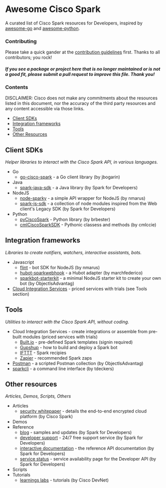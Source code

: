 # Awesome Cisco Spark

A curated list of Cisco Spark resources for Developers, inspired by [awesome-go](https://github.com/avelino/awesome-go) and [awesome-python](https://github.com/vinta/awesome-python).


### Contributing

Please take a quick gander at the [contribution guidelines](https://github.com/CiscoDevNet/awesome-ciscospark/blob/master/CONTRIBUTING.md) first. Thanks to all contributors; you rock!

#### *If you see a package or project here that is no longer maintained or is not a good fit, please submit a pull request to improve this file. Thank you!* 


### Contents

DISCLAIMER: Cisco does not make any commitments about the resources listed in this document, nor the accuracy of the third party resources and any content accessible via those links.


- [Client SDKs](#client-sdks)
- [Integration frameworks](#integration-frameworks)
- [Tools](#tools)
- [Other Resources](#other-resources)


## Client SDKs

*Helper libraries to interact with the Cisco Spark API, in various languages.*

* Go
    * [go-cisco-spark](https://github.com/jbogarin/go-cisco-spark) - a Go client library (by jbogarin)
* Java
    * [spark-java-sdk](https://github.com/ciscospark/spark-java-sdk) - a Java library (by Spark for Developers)
* NodeJS
    * [node-sparky](https://github.com/nmarus/sparky) - a simple API wrapper for NodeJS (by nmarus)
    * [spark-js-sdk](https://github.com/ciscospark/spark-js-sdk) - a collection of node modules inspired from the Web client's Legacy SDK (by Spark for Developers)
* Python
    * [pyCiscoSpark](https://github.com/brbester/pyCiscoSpark) - Python library (by brbester)
    * [cmlCiscoSparkSDK](https://github.com/cmlccie/cmlCiscoSparkSDK) - Pythonic classess and methods (by cmlccie)


## Integration frameworks

*Libraries to create notifiers, watchers, interactive assistants, bots.*

* Javascript
     * [flint](https://github.com/nmarus/flint/commits/master) - bot SDK for NodeJS (by nmarus)
     * [hubot-sparkwebhook](https://github.com/marchfederico/hubot-sparkwebhook) - a Hubot adapter (by marchfederico)
     * [sparkbot-starterkit](https://github.com/ObjectIsAdvantag/sparkbot-starterkit) - a minimal NodeJS starter kit to create your own bot (by ObjectIsAdvantag)
* [Cloud Integration Services](#cis) - priced services with trials (see Tools section)


## Tools

*Utilities to interact with the Cisco Spark API, without coding.*

* <a name="cis">Cloud Integration Services</a> - create integrations or assemble from pre-built modules (priced services with trials)
     * [Built.io](https://flow.built.io/#/library/cisco-spark/all) - pre-defined Spark templates (signin required)
     * [Gupshup](https://www.gupshup.io/developer/docs/bot-platform/guide/build-deploy-bot-on-cisco-spark) - how to build and deploy a Spark bot
     * [IFTTT](https://ifttt.com/cisco_spark/recipes) - Spark recipies
     * [Zapier](https://zapier.com/zapbook/cisco-spark/) - recommended Spark zaps
* [Postman](http://bit.ly/POSTMAN-SPARK-API) - a scripted Postman collection (by ObjectIsAdvantag)
* [sparkcli](https://github.com/tdeckers/sparkcli) - a command line interface (by tdeckers)


## Other resources

*Articles, Demos, Scripts, Others*

* Articles
    * [security whitepaper](http://www.cisco.com/c/dam/en/us/solutions/collateral/collaboration/cloud-collaboration/cisco-spark-security-white-paper.pdf) - details the end-to-end encrypted cloud platform (by Cisco Spark)
* Demos
* Reference
    * [blog](https://developer.ciscospark.com/blog-home.html) - samples and updates (by Spark for Developers)
    * [developer support](https://developer.ciscospark.com/support.html) - 24/7 free support service (by Spark for Developers)
    * [interactive documentation](https://developer.ciscospark.com/quick-reference.html) - the reference API documentation (by Spark for Developers) 
    * [service status](https://status.ciscospark.com/) - service availability page for the Developer API (by Spark for Developers)
* Scripts
* Tutorials
    * [learnings labs](https://learninglabs.cisco.com/labs/tags/spark) - tutorials (by Cisco DevNet)



